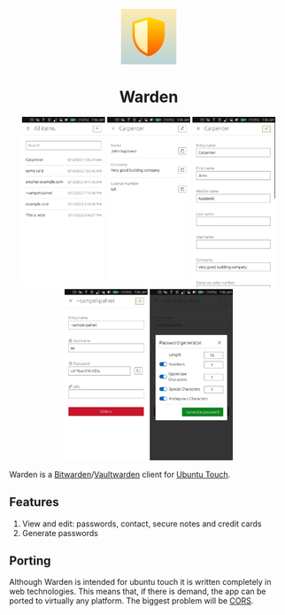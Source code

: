 <p align="center">
  <img src="logo.png" style="width: 100px;" />
</p>

<h1 align="center">Warden</h1>

<p align="center">
  <img src="screenshots/1.png" style="width: 150px;" />
  <img src="screenshots/2.png" style="width: 150px;" />
  <img src="screenshots/3.png" style="width: 150px;" />
  <img src="screenshots/4.png" style="width: 150px;" />
  <img src="screenshots/5.png" style="width: 150px;" />
</p>

Warden is a [Bitwarden](https://bitwarden.com)/[Vaultwarden](https://github.com/dani-garcia/vaultwarden) client for [Ubuntu Touch](https://ubuntu-touch.io).

## Features

1. View and edit: passwords, contact, secure notes and credit cards
2. Generate passwords

## Porting

Although Warden is intended for ubuntu touch it is written completely in web technologies. This means that, if there is demand, the app can be ported to virtually any platform. The biggest problem will be [CORS](https://developer.mozilla.org/en-US/docs/Web/HTTP/CORS).
